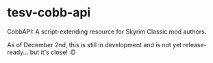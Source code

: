 # tesv-cobb-api
CobbAPI: A script-extending resource for Skyrim Classic mod authors.

As of December 2nd, this is still in development and is not yet release-ready... but it's close! :D
